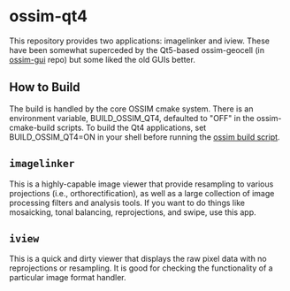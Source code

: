 # ossim-qt4
This repository provides two applications: imagelinker and iview. These have been somewhat superceded by the Qt5-based ossim-geocell (in [ossim-gui](https://github.com/ossimlabs/ossim-gui) repo) but some liked the old GUIs better.

## How to Build
The build is handled by the core OSSIM cmake system. There is an environment variable, BUILD_OSSIM_QT4, defaulted to "OFF" in the ossim-cmake-build scripts. To build the Qt4 applications, set BUILD_OSSIM_QT4=ON in your shell before running the [ossim build script](https://github.com/ossimlabs/ossim/scripts/build.sh).

## `imagelinker`
This is a highly-capable image viewer that provide resampling to various projections (i.e., orthorectification), as well as a large collection of image processing filters and analysis tools. If you want to do things like mosaicking, tonal balancing, reprojections, and swipe, use this app.

## `iview`
This is a quick and dirty viewer that displays the raw pixel data with no reprojections or resampling. It is good for checking the functionality of a particular image format handler.

